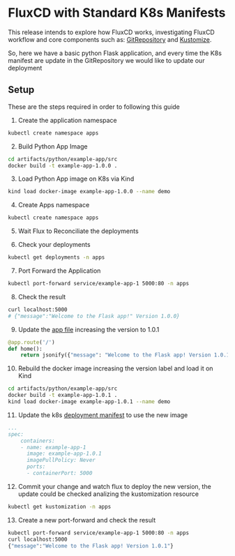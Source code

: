 # FluxCD with Standard K8s Manifests

This release intends to explore how FluxCD works, investigating FluxCD workflow and core components such as: [GitRepository](https://fluxcd.io/flux/components/source/gitrepositories/) and [Kustomize](https://fluxcd.io/flux/components/kustomize/kustomizations/#writing-a-kustomization-spec).

So, here we have a basic python Flask application, and every time the K8s manifest are update in the GitRepository we would like to update our deployment

## Setup

These are the steps required in order to following this guide

1. Create the application namespace
```bash
kubectl create namespace apps
```

2. Build Python App Image
```bash
cd artifacts/python/example-app/src
docker build -t example-app-1.0.0 .
```

3. Load Python App image on K8s via Kind
```bash
kind load docker-image example-app-1.0.0 --name demo
```

4. Create Apps namespace
```bash
kubectl create namespace apps
```

5. Wait Flux to Reconciliate the deployments

6. Check your deployments
```bash
kubectl get deployments -n apps
```

7. Port Forward the Application
```bash
kubectl port-forward service/example-app-1 5000:80 -n apps
```

8. Check the result
```bash
curl localhost:5000
# {"message":"Welcome to the Flask app!" Version 1.0.0}
```

9. Update the [app file](./artifacts/python/example-app/src/app.py) increasing the version to 1.0.1
```python
@app.route('/')
def home():
    return jsonify({"message": "Welcome to the Flask app! Version 1.0.1"})
```

10. Rebuild the docker image increasing the version label and load it on Kind
```bash
cd artifacts/python/example-app/src
docker build -t example-app-1.0.1 .
kind load docker-image example-app-1.0.1 --name demo
```

11. Update the k8s [deployment manifest](./artifacts/python/example-app/k8s/deployment.yaml) to use the new image
```yaml
...
spec:
    containers:
    - name: example-app-1
      image: example-app-1.0.1
      imagePullPolicy: Never
      ports:
      - containerPort: 5000
```

12. Commit your change and watch flux to deploy the new version, the update could be checked analizing the kustomization resource
```bash
kubectl get kustomization -n apps
```

13. Create a new port-forward and check the result
```bash
kubectl port-forward service/example-app-1 5000:80 -n apps
curl localhost:5000
{"message":"Welcome to the Flask app! Version 1.0.1"}
```